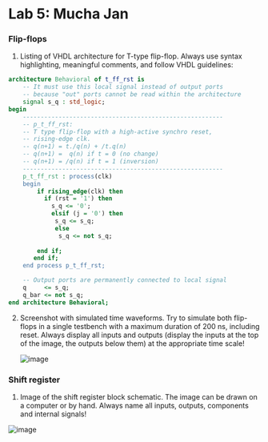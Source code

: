 # Lab 5: Mucha Jan

### Flip-flops

1. Listing of VHDL architecture for T-type flip-flop. Always use syntax highlighting, meaningful comments, and follow VHDL guidelines:

```vhdl
architecture Behavioral of t_ff_rst is
    -- It must use this local signal instead of output ports
    -- because "out" ports cannot be read within the architecture
    signal s_q : std_logic;
begin
    --------------------------------------------------------
    -- p_t_ff_rst:
    -- T type flip-flop with a high-active synchro reset,
    -- rising-edge clk.
    -- q(n+1) = t./q(n) + /t.q(n)
    -- q(n+1) =  q(n) if t = 0 (no change)
    -- q(n+1) = /q(n) if t = 1 (inversion)
    --------------------------------------------------------
    p_t_ff_rst : process(clk)
    begin
        if rising_edge(clk) then
          if (rst = '1') then
            s_q <= '0';
            elsif (j = '0') then
             s_q <= s_q;
             else
              s_q <= not s_q;
           
        end if;
       end if;
    end process p_t_ff_rst;

    -- Output ports are permanently connected to local signal
    q     <= s_q;
    q_bar <= not s_q;
end architecture Behavioral;
```

2. Screenshot with simulated time waveforms. Try to simulate both flip-flops in a single testbench with a maximum duration of 200 ns, including reset. Always display all inputs and outputs (display the inputs at the top of the image, the outputs below them) at the appropriate time scale!

   ![image](https://user-images.githubusercontent.com/99410528/159582795-793d7ecd-6353-436a-a891-09852878d8fa.png)

### Shift register

1. Image of the shift register block schematic. The image can be drawn on a computer or by hand. Always name all inputs, outputs, components and internal signals!

![image](https://user-images.githubusercontent.com/99410528/159582620-a6c7185d-4781-413a-8b71-1a71382077b5.png)


